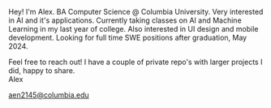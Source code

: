 Hey! I'm Alex.
BA Computer Science @ Columbia University.
Very interested in AI and it's applications. Currently taking classes on AI and Machine Learning in my last year of college.
Also interested in UI design and mobile development.
Looking for full time SWE positions after graduation, May 2024.

Feel free to reach out! I have a couple of private repo's with larger projects I did, happy to share.                                                             
Alex

aen2145@columbia.edu
